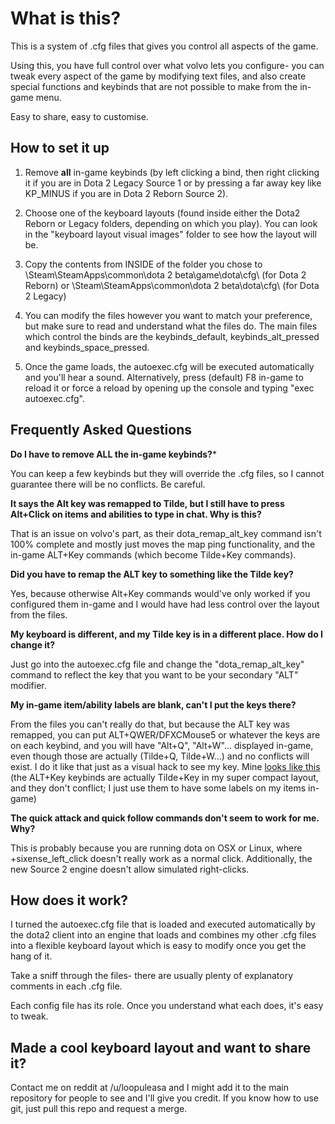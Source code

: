 What is this?
===========================================
 
This is a system of .cfg files that gives you control all aspects of the game.

Using this, you have full control over what volvo lets you configure- you can tweak every aspect of the game by modifying text files, and also create special functions and keybinds that are not possible to make from the in-game menu.
 
 Easy to share, easy to customise.
 
 
How to set it up
-------------------------------------------
 
1. Remove **all** in-game keybinds (by left clicking a bind, then right clicking it if you are in Dota 2 Legacy Source 1 or by pressing a far away key like KP_MINUS if you are in Dota 2 Reborn Source 2). 

2. Choose one of the keyboard layouts (found inside either the Dota2 Reborn or Legacy folders, depending on which you play). You can look in the "keyboard layout visual images" folder to see how the layout will be.

3. Copy the contents from INSIDE of the folder you chose to \Steam\SteamApps\common\dota 2 beta\game\dota\cfg\ (for Dota 2 Reborn) or \Steam\SteamApps\common\dota 2 beta\dota\cfg\ (for Dota 2 Legacy)  
 
4. You can modify the files however you want to match your preference, but make sure to read and understand what the files do. The main files which control the binds are the keybinds_default, keybinds_alt_pressed and keybinds_space_pressed.

5. Once the game loads, the autoexec.cfg will be executed automatically and you'll hear a sound. Alternatively, press (default) F8 in-game to reload it or force a reload by opening up the console and typing "exec autoexec.cfg".


Frequently Asked Questions
------------------------------------------------
 
**Do I have to remove ALL the in-game keybinds?***

You can keep a few keybinds but they will override the .cfg files, so I cannot guarantee there will be no conflicts. Be careful.

**It says the Alt key was remapped to Tilde, but I still have to press Alt+Click on items and abilities to type in chat. Why is this?**

That is an issue on volvo's part, as their dota_remap_alt_key command isn't 100% complete and mostly just moves the map ping functionality, and the in-game ALT+Key commands (which become Tilde+Key commands). 

**Did you have to remap the ALT key to something like the Tilde key?**

Yes, because otherwise Alt+Key commands would've only worked if you configured them in-game and I would have had less control over the layout from the files.

**My keyboard is different, and my Tilde key is in a different place. How do I change it?**

Just go into the autoexec.cfg file and change the "dota_remap_alt_key" command to reflect the key that you want to be your secondary "ALT" modifier.

**My in-game item/ability labels are blank, can't I put the keys there?**

From the files you can't really do that, but because the ALT key was remapped, you can put ALT+QWER/DFXCMouse5 or whatever the keys are on each keybind, and you will have "Alt+Q", "Alt+W"... displayed in-game, even though those are actually (Tilde+Q, Tilde+W...) and no conflicts will exist. I do it like that just as a visual hack to see my key.
Mine [looks like this](http://i.imgur.com/ZMlrp16.png) (the ALT+Key keybinds are actually Tilde+Key in my super compact layout, and they don't conflict; I just use them to have some labels on my items in-game)
 
**The quick attack and quick follow commands don't seem to work for me. Why?**

This is probably because you are running dota on OSX or Linux, where +sixense_left_click doesn't really work as a normal click.
Additionally, the new Source 2 engine doesn't allow simulated right-clicks.
 
 
How does it work?
--------------------------------------------------
 
I turned the autoexec.cfg file that is loaded and executed automatically by the dota2 client into an engine that loads and combines my other .cfg files  into a flexible keyboard layout which is easy to modify once you get the hang of it. 

Take a sniff through the files- there are usually plenty of explanatory comments in each .cfg file.

Each config file has its role. Once you understand what each does, it's easy to tweak.


Made a cool keyboard layout and want to share it?
-------------------------------------------------

Contact me on reddit at /u/loopuleasa and I might add it to the main repository for people to see and I'll give you credit.
If you know how to use git, just pull this repo and request a merge.

